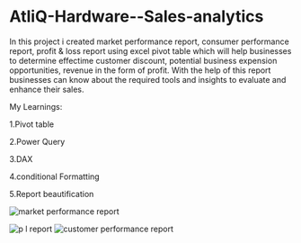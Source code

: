 

# AtliQ-Hardware--Sales-analytics
In this project i created market performance report, consumer performance report, profit & loss report using excel pivot table which will help businesses to determine effectime customer discount, potential business expension opportunities, revenue in the form of profit. With the help of this report businesses can know about the required tools and insights to evaluate and enhance their sales.



My Learnings:

1.Pivot table

2.Power Query

3.DAX

4.conditional Formatting

5.Report beautification




![market performance report](https://github.com/NAVPREETJ/AtliQ-Hardware--Sales-analytics/assets/163967288/75694250-a3c0-4b63-b924-a003345daf99)

![p  l report](https://github.com/NAVPREETJ/AtliQ-Hardware--Sales-analytics/assets/163967288/85d9122e-773d-4152-9e53-f277b2a92b0c)
![customer performance report](https://github.com/NAVPREETJ/AtliQ-Hardware--Sales-analytics/assets/163967288/dc8cccfc-cddd-4a12-a63c-6dfd79abdb4c)
